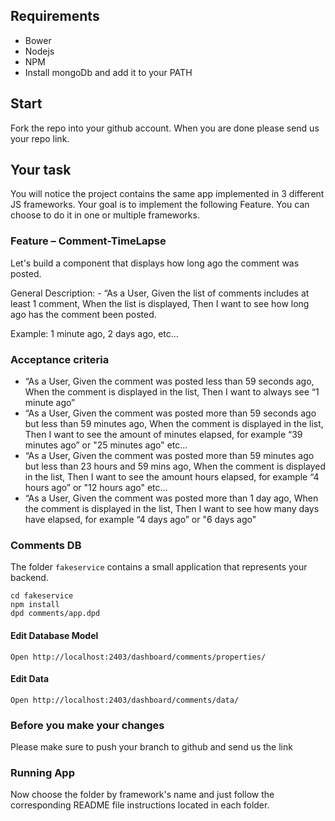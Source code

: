 

## Requirements
- Bower
- Nodejs
- NPM
- Install mongoDb and add it to your PATH

## Start
Fork the repo into your github account.
When you are done please send us your repo link.

## Your task
You will notice the project contains the same app implemented in 3 different JS frameworks.
Your goal is to implement the following Feature. You can choose to do it in one or multiple frameworks.

### Feature – Comment-TimeLapse
Let's build a component that displays how long ago the comment was posted.

General Description: - “As a User, Given the list of comments includes at least 1 comment, When the list is displayed, Then I want to see how long ago has the comment been posted.

Example: 1 minute ago, 2 days ago, etc...

### Acceptance criteria
- “As a User, Given the comment was posted less than 59 seconds ago, When the comment is displayed in the list, Then I want to always see “1 minute ago”
- “As a User, Given the comment was posted more than 59 seconds ago but less than 59 minutes ago, When the comment is displayed in the list, Then I want to see the amount of minutes elapsed, for example “39 minutes ago” or "25 minutes ago" etc...
- “As a User, Given the comment was posted more than 59 minutes ago but less than 23 hours and 59 mins ago, When the comment is displayed in the list, Then I want to see the amount hours elapsed, for example “4 hours ago” or "12 hours ago" etc...
- “As a User, Given the comment was posted more than 1 day  ago, When the comment is displayed in the list, Then I want to see how many days have elapsed, for example “4 days ago” or "6 days ago"

### Comments DB
The folder `fakeservice` contains a small application that represents your backend.

    cd fakeservice
    npm install
    dpd comments/app.dpd

#### Edit Database Model
    Open http://localhost:2403/dashboard/comments/properties/

#### Edit Data
    Open http://localhost:2403/dashboard/comments/data/

### Before you make your changes
Please make sure to push your branch to github and send us the link

### Running App
Now choose the folder by framework's name and just follow the corresponding README file instructions located in each folder.
